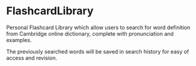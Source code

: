 # FlashcardLibrary

Personal Flashcard Library which allow users to search for word definition from Cambridge online dictionary, complete with pronunciation and examples.

The previously searched words will be saved in search history for easy of access and revision. 